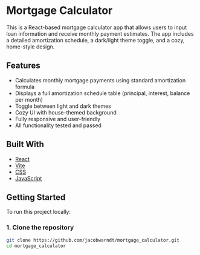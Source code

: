 # Mortgage Calculator

This is a React-based mortgage calculator app that allows users to input loan information and receive monthly payment estimates. The app includes a detailed amortization schedule, a dark/light theme toggle, and a cozy, home-style design.

## Features

- Calculates monthly mortgage payments using standard amortization formula
- Displays a full amortization schedule table (principal, interest, balance per month)
- Toggle between light and dark themes
- Cozy UI with house-themed background
- Fully responsive and user-friendly
- All functionality tested and passed

## Built With

- [React](https://reactjs.org/)
- [Vite](https://vitejs.dev/)
- [CSS](https://developer.mozilla.org/en-US/docs/Web/CSS)
- [JavaScript](https://developer.mozilla.org/en-US/docs/Web/JavaScript)

## Getting Started

To run this project locally:

### 1. Clone the repository

```bash
git clone https://github.com/jacobwarndt/mortgage_calculator.git
cd mortgage_calculator
```
